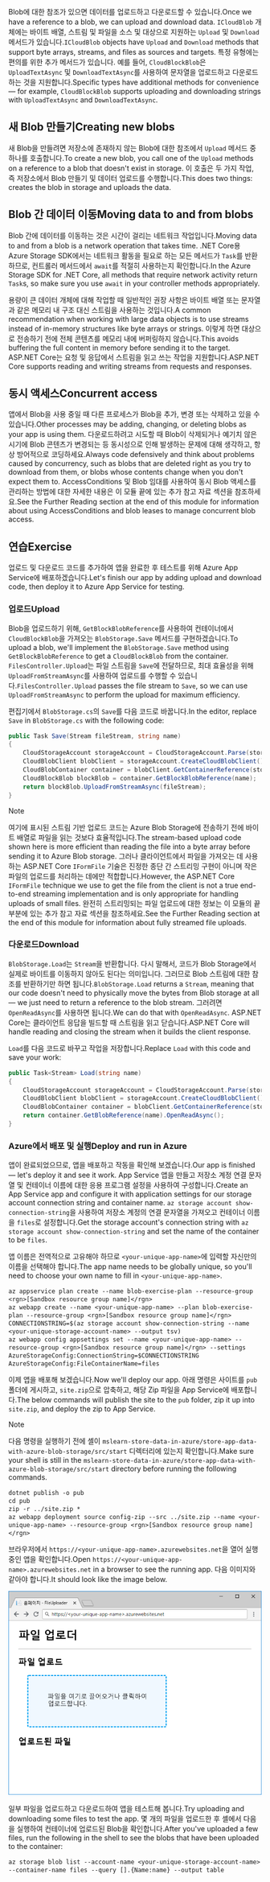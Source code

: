 <span data-ttu-id="09d39-101">Blob에 대한 참조가 있으면 데이터를 업로드하고 다운로드할 수 있습니다.</span><span class="sxs-lookup"><span data-stu-id="09d39-101">Once we have a reference to a blob, we can upload and download data.</span></span> <span data-ttu-id="09d39-102">`ICloudBlob` 개체에는 바이트 배열, 스트림 및 파일을 소스 및 대상으로 지원하는 `Upload` 및 `Download` 메서드가 있습니다.</span><span class="sxs-lookup"><span data-stu-id="09d39-102">`ICloudBlob` objects have `Upload` and `Download` methods that support byte arrays, streams, and files as sources and targets.</span></span> <span data-ttu-id="09d39-103">특정 유형에는 편의를 위한 추가 메서드가 있습니다. 예를 들어, `CloudBlockBlob`은 `UploadTextAsync` 및 `DownloadTextAsync`를 사용하여 문자열을 업로드하고 다운로드하는 것을 지원합니다.</span><span class="sxs-lookup"><span data-stu-id="09d39-103">Specific types have additional methods for convenience &mdash; for example, `CloudBlockBlob` supports uploading and downloading strings with `UploadTextAsync` and `DownloadTextAsync`.</span></span>

## <a name="creating-new-blobs"></a><span data-ttu-id="09d39-104">새 Blob 만들기</span><span class="sxs-lookup"><span data-stu-id="09d39-104">Creating new blobs</span></span>

<span data-ttu-id="09d39-105">새 Blob을 만들려면 저장소에 존재하지 않는 Blob에 대한 참조에서 `Upload` 메서드 중 하나를 호출합니다.</span><span class="sxs-lookup"><span data-stu-id="09d39-105">To create a new blob, you call one of the `Upload` methods on a reference to a blob that doesn't exist in storage.</span></span> <span data-ttu-id="09d39-106">이 호출은 두 가지 작업, 즉 저장소에서 Blob 만들기 및 데이터 업로드를 수행합니다.</span><span class="sxs-lookup"><span data-stu-id="09d39-106">This does two things: creates the blob in storage and uploads the data.</span></span>

## <a name="moving-data-to-and-from-blobs"></a><span data-ttu-id="09d39-107">Blob 간 데이터 이동</span><span class="sxs-lookup"><span data-stu-id="09d39-107">Moving data to and from blobs</span></span>

<span data-ttu-id="09d39-108">Blob 간에 데이터를 이동하는 것은 시간이 걸리는 네트워크 작업입니다.</span><span class="sxs-lookup"><span data-stu-id="09d39-108">Moving data to and from a blob is a network operation that takes time.</span></span> <span data-ttu-id="09d39-109">.NET Core용 Azure Storage SDK에서는 네트워크 활동을 필요로 하는 모든 메서드가 `Task`를 반환하므로, 컨트롤러 메서드에서 `await`를 적절히 사용하는지 확인합니다.</span><span class="sxs-lookup"><span data-stu-id="09d39-109">In the Azure Storage SDK for .NET Core, all methods that require network activity return `Task`s, so make sure you use `await` in your controller methods appropriately.</span></span>

<span data-ttu-id="09d39-110">용량이 큰 데이터 개체에 대해 작업할 때 일반적인 권장 사항은 바이트 배열 또는 문자열과 같은 메모리 내 구조 대신 스트림을 사용하는 것입니다.</span><span class="sxs-lookup"><span data-stu-id="09d39-110">A common recommendation when working with large data objects is to use streams instead of in-memory structures like byte arrays or strings.</span></span> <span data-ttu-id="09d39-111">이렇게 하면 대상으로 전송하기 전에 전체 콘텐츠를 메모리 내에 버퍼링하지 않습니다.</span><span class="sxs-lookup"><span data-stu-id="09d39-111">This avoids buffering the full content in memory before sending it to the target.</span></span> <span data-ttu-id="09d39-112">ASP.NET Core는 요청 및 응답에서 스트림을 읽고 쓰는 작업을 지원합니다.</span><span class="sxs-lookup"><span data-stu-id="09d39-112">ASP.NET Core supports reading and writing streams from requests and responses.</span></span>

## <a name="concurrent-access"></a><span data-ttu-id="09d39-113">동시 액세스</span><span class="sxs-lookup"><span data-stu-id="09d39-113">Concurrent access</span></span>

<span data-ttu-id="09d39-114">앱에서 Blob을 사용 중일 때 다른 프로세스가 Blob을 추가, 변경 또는 삭제하고 있을 수 있습니다.</span><span class="sxs-lookup"><span data-stu-id="09d39-114">Other processes may be adding, changing, or deleting blobs as your app is using them.</span></span> <span data-ttu-id="09d39-115">다운로드하려고 시도할 때 Blob이 삭제되거나 예기치 않은 시기에 Blob 콘텐츠가 변경되는 등 동시성으로 인해 발생하는 문제에 대해 생각하고, 항상 방어적으로 코딩하세요.</span><span class="sxs-lookup"><span data-stu-id="09d39-115">Always code defensively and think about problems caused by concurrency, such as blobs that are deleted right as you try to download from them, or blobs whose contents change when you don't expect them to.</span></span> <span data-ttu-id="09d39-116">AccessConditions 및 Blob 임대를 사용하여 동시 Blob 액세스를 관리하는 방법에 대한 자세한 내용은 이 모듈 끝에 있는 추가 참고 자료 섹션을 참조하세요.</span><span class="sxs-lookup"><span data-stu-id="09d39-116">See the Further Reading section at the end of this module for information about using AccessConditions and blob leases to manage concurrent blob access.</span></span>

## <a name="exercise"></a><span data-ttu-id="09d39-117">연습</span><span class="sxs-lookup"><span data-stu-id="09d39-117">Exercise</span></span>

<span data-ttu-id="09d39-118">업로드 및 다운로드 코드를 추가하여 앱을 완료한 후 테스트를 위해 Azure App Service에 배포하겠습니다.</span><span class="sxs-lookup"><span data-stu-id="09d39-118">Let's finish our app by adding upload and download code, then deploy it to Azure App Service for testing.</span></span>

### <a name="upload"></a><span data-ttu-id="09d39-119">업로드</span><span class="sxs-lookup"><span data-stu-id="09d39-119">Upload</span></span>

<span data-ttu-id="09d39-120">Blob을 업로드하기 위해, `GetBlockBlobReference`를 사용하여 컨테이너에서 `CloudBlockBlob`을 가져오는 `BlobStorage.Save` 메서드를 구현하겠습니다.</span><span class="sxs-lookup"><span data-stu-id="09d39-120">To upload a blob, we'll implement the `BlobStorage.Save` method using `GetBlockBlobReference` to get a `CloudBlockBlob` from the container.</span></span> <span data-ttu-id="09d39-121">`FilesController.Upload`는 파일 스트림을 `Save`에 전달하므로, 최대 효율성을 위해 `UploadFromStreamAsync`를 사용하여 업로드를 수행할 수 있습니다.</span><span class="sxs-lookup"><span data-stu-id="09d39-121">`FilesController.Upload` passes the file stream to `Save`, so we can use `UploadFromStreamAsync` to perform the upload for maximum efficiency.</span></span>

<span data-ttu-id="09d39-122">편집기에서 `BlobStorage.cs`의 `Save`를 다음 코드로 바꿉니다.</span><span class="sxs-lookup"><span data-stu-id="09d39-122">In the editor, replace `Save` in `BlobStorage.cs` with the following code:</span></span>

```csharp
public Task Save(Stream fileStream, string name)
{
    CloudStorageAccount storageAccount = CloudStorageAccount.Parse(storageConfig.ConnectionString);
    CloudBlobClient blobClient = storageAccount.CreateCloudBlobClient();
    CloudBlobContainer container = blobClient.GetContainerReference(storageConfig.FileContainerName);
    CloudBlockBlob blockBlob = container.GetBlockBlobReference(name);
    return blockBlob.UploadFromStreamAsync(fileStream);
}
```

> [!NOTE]
> <span data-ttu-id="09d39-123">여기에 표시된 스트림 기반 업로드 코드는 Azure Blob Storage에 전송하기 전에 바이트 배열로 파일을 읽는 것보다 효율적입니다.</span><span class="sxs-lookup"><span data-stu-id="09d39-123">The stream-based upload code shown here is more efficient than reading the file into a byte array before sending it to Azure Blob storage.</span></span> <span data-ttu-id="09d39-124">그러나 클라이언트에서 파일을 가져오는 데 사용하는 ASP.NET Core `IFormFile` 기술은 진정한 종단 간 스트리밍 구현이 아니며 작은 파일의 업로드를 처리하는 데에만 적합합니다.</span><span class="sxs-lookup"><span data-stu-id="09d39-124">However, the ASP.NET Core `IFormFile` technique we use to get the file from the client is not a true end-to-end streaming implementation and is only appropriate for handling uploads of small files.</span></span> <span data-ttu-id="09d39-125">완전히 스트리밍되는 파일 업로드에 대한 정보는 이 모듈의 끝부분에 있는 추가 참고 자료 섹션을 참조하세요.</span><span class="sxs-lookup"><span data-stu-id="09d39-125">See the Further Reading section at the end of this module for information about fully streamed file uploads.</span></span>

### <a name="download"></a><span data-ttu-id="09d39-126">다운로드</span><span class="sxs-lookup"><span data-stu-id="09d39-126">Download</span></span>

<span data-ttu-id="09d39-127">`BlobStorage.Load`는 `Stream`을 반환합니다. 다시 말해서, 코드가 Blob Storage에서 실제로 바이트를 이동하지 않아도 된다는 의미입니다. 그러므로 Blob 스트림에 대한 참조를 반환하기만 하면 됩니다.</span><span class="sxs-lookup"><span data-stu-id="09d39-127">`BlobStorage.Load` returns a `Stream`, meaning that our code doesn't need to physically move the bytes from Blob storage at all &mdash; we just need to return a reference to the blob stream.</span></span> <span data-ttu-id="09d39-128">그러려면 `OpenReadAsync`를 사용하면 됩니다.</span><span class="sxs-lookup"><span data-stu-id="09d39-128">We can do that with `OpenReadAsync`.</span></span> <span data-ttu-id="09d39-129">ASP.NET Core는 클라이언트 응답을 빌드할 때 스트림을 읽고 닫습니다.</span><span class="sxs-lookup"><span data-stu-id="09d39-129">ASP.NET Core will handle reading and closing the stream when it builds the client response.</span></span>

<span data-ttu-id="09d39-130">`Load`를 다음 코드로 바꾸고 작업을 저장합니다.</span><span class="sxs-lookup"><span data-stu-id="09d39-130">Replace `Load` with this code and save your work:</span></span>

```csharp
public Task<Stream> Load(string name)
{
    CloudStorageAccount storageAccount = CloudStorageAccount.Parse(storageConfig.ConnectionString);
    CloudBlobClient blobClient = storageAccount.CreateCloudBlobClient();
    CloudBlobContainer container = blobClient.GetContainerReference(storageConfig.FileContainerName);
    return container.GetBlobReference(name).OpenReadAsync();
}
```

### <a name="deploy-and-run-in-azure"></a><span data-ttu-id="09d39-131">Azure에서 배포 및 실행</span><span class="sxs-lookup"><span data-stu-id="09d39-131">Deploy and run in Azure</span></span>

<span data-ttu-id="09d39-132">앱이 완료되었으므로, 앱을 배포하고 작동을 확인해 보겠습니다.</span><span class="sxs-lookup"><span data-stu-id="09d39-132">Our app is finished &mdash; let's deploy it and see it work.</span></span> <span data-ttu-id="09d39-133">App Service 앱을 만들고 저장소 계정 연결 문자열 및 컨테이너 이름에 대한 응용 프로그램 설정을 사용하여 구성합니다.</span><span class="sxs-lookup"><span data-stu-id="09d39-133">Create an App Service app and configure it with application settings for our storage account connection string and container name.</span></span> <span data-ttu-id="09d39-134">`az storage account show-connection-string`을 사용하여 저장소 계정의 연결 문자열을 가져오고 컨테이너 이름을 `files`로 설정합니다.</span><span class="sxs-lookup"><span data-stu-id="09d39-134">Get the storage account's connection string with `az storage account show-connection-string` and set the name of the container to be `files`.</span></span>

<span data-ttu-id="09d39-135">앱 이름은 전역적으로 고유해야 하므로 `<your-unique-app-name>`에 입력할 자신만의 이름을 선택해야 합니다.</span><span class="sxs-lookup"><span data-stu-id="09d39-135">The app name needs to be globally unique, so you'll need to choose your own name to fill in `<your-unique-app-name>`.</span></span>

```azurecli
az appservice plan create --name blob-exercise-plan --resource-group <rgn>[Sandbox resource group name]</rgn>
az webapp create --name <your-unique-app-name> --plan blob-exercise-plan --resource-group <rgn>[Sandbox resource group name]</rgn>
CONNECTIONSTRING=$(az storage account show-connection-string --name <your-unique-storage-account-name> --output tsv)
az webapp config appsettings set --name <your-unique-app-name> --resource-group <rgn>[Sandbox resource group name]</rgn> --settings AzureStorageConfig:ConnectionString=$CONNECTIONSTRING AzureStorageConfig:FileContainerName=files
```

<span data-ttu-id="09d39-136">이제 앱을 배포해 보겠습니다.</span><span class="sxs-lookup"><span data-stu-id="09d39-136">Now we'll deploy our app.</span></span> <span data-ttu-id="09d39-137">아래 명령은 사이트를 `pub` 폴더에 게시하고, `site.zip`으로 압축하고, 해당 Zip 파일을 App Service에 배포합니다.</span><span class="sxs-lookup"><span data-stu-id="09d39-137">The below commands will publish the site to the `pub` folder, zip it up into `site.zip`, and deploy the zip to App Service.</span></span>

> [!NOTE]
> <span data-ttu-id="09d39-138">다음 명령을 실행하기 전에 셸이 `mslearn-store-data-in-azure/store-app-data-with-azure-blob-storage/src/start` 디렉터리에 있는지 확인합니다.</span><span class="sxs-lookup"><span data-stu-id="09d39-138">Make sure your shell is still in the `mslearn-store-data-in-azure/store-app-data-with-azure-blob-storage/src/start` directory before running the following commands.</span></span>

```azurecli
dotnet publish -o pub
cd pub
zip -r ../site.zip *
az webapp deployment source config-zip --src ../site.zip --name <your-unique-app-name> --resource-group <rgn>[Sandbox resource group name]</rgn>
```

<span data-ttu-id="09d39-139">브라우저에서 `https://<your-unique-app-name>.azurewebsites.net`을 열어 실행 중인 앱을 확인합니다.</span><span class="sxs-lookup"><span data-stu-id="09d39-139">Open `https://<your-unique-app-name>.azurewebsites.net` in a browser to see the running app.</span></span> <span data-ttu-id="09d39-140">다음 이미지와 같아야 합니다.</span><span class="sxs-lookup"><span data-stu-id="09d39-140">It should look like the image below.</span></span>

![FileUploader 웹앱 스크린샷](../media/7-fileuploader-empty.PNG)

<span data-ttu-id="09d39-142">일부 파일을 업로드하고 다운로드하여 앱을 테스트해 봅니다.</span><span class="sxs-lookup"><span data-stu-id="09d39-142">Try uploading and downloading some files to test the app.</span></span> <span data-ttu-id="09d39-143">몇 개의 파일을 업로드한 후 셸에서 다음을 실행하여 컨테이너에 업로드된 Blob을 확인합니다.</span><span class="sxs-lookup"><span data-stu-id="09d39-143">After you've uploaded a few files, run the following in the shell to see the blobs that have been uploaded to the container:</span></span>

```console
az storage blob list --account-name <your-unique-storage-account-name> --container-name files --query [].{Name:name} --output table
```